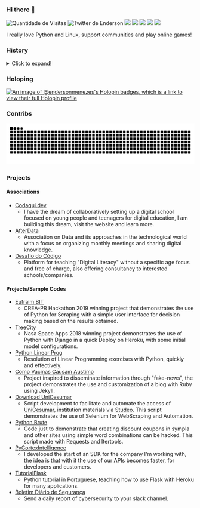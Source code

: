 ### Hi there 🐍

<p align="left">
  <!-- Contator de Visitas -->
  <img src="https://komarev.com/ghpvc/?username=endersonmenezes" alt="Quantidade de Visitas" />

  <!-- Twitter -->
  <a src="https://twitter.com/iluendido">
    <img src="https://img.shields.io/twitter/follow/iluendido?style=social" alt="Twitter de Enderson">
  </a>

  <!-- LinkedIn -->
  <a src="https://www.linkedin.com/in/endersonmenezes/">
    <img src="https://img.shields.io/twitter/url?label=LinkedIn&logo=linkedin&style=social&url=https%3A%2F%2Fwww.linkedin.com%2Fin%2Fendersonmenezes%2F">
  </a>

  <!-- Telegram -->
  <a src="https://t.me/endersonmc">
    <img src="https://img.shields.io/twitter/url?label=Telegram&logo=telegram&style=social&url=https%3A%2F%2Ft.me%2Fendersonmc">
  </a>

  <!-- Keybase -->
  <a src="https://keybase.io/enderson">
    <img src="https://img.shields.io/twitter/url?label=Keybase&logo=keybase&style=social&url=https%3A%2F%2Fkeybase.io%2Fenderson">
  </a>

  <!-- Instagram -->
  <a src="https://www.instagram.com/iluendido/">
    <img src="https://img.shields.io/twitter/url?label=Instagram&logo=instagram&style=social&url=https%3A%2F%2Fwww.instagram.com%2Filuendido%2F">
  </a>

  <!-- Reddit -->
  <a src="https://www.reddit.com/user/endersonmc">
    <img src="https://img.shields.io/twitter/url?label=Reddit&logo=reddit&style=social&url=https%3A%2F%2Fwww.reddit.com%2Fuser%2Fendersonmc">
  </a>
</p>

I really love Python and Linux, support communities and play online games!

### History

<details>
  <summary>Click to expand!</summary>
  
You already know my name, my idea has always been to provide digital solutions for people and companies in an easy way, even without knowing what that was right. In mid-2006, I started my studies in Pascal with Binary Tree, since then I fell in love with Algorithms and Programming, in 2008 I opened my first site **NarutoLife.tk**, making all episodes of an Anime available online, a site built entirely in **HTML** 😜. Years later, together with [Gustavo Quinalha](https://github.com/gustavoquinalha), we started to create online radios **Bestdesigner.com.br**, work that became Hosting for Sites and Games, my first venture.

![Years Later](https://i.ytimg.com/vi/K5bgq69ujs4/hqdefault.jpg)

I began my journey studying physics in 2014 at the State University of Maringá (UEM), with dreams of becoming a computational physicist. During this time, I also started working with a childhood friend, Jean Nogueira. In 2017, we launched **DigitalFriends**, a digital agency aimed at helping small businesses and associations establish their online presence.

In 2018, in collaboration with [Orbital Aceleradora de Startups](https://orbital.ac), I contributed to creating a better ecosystem for startups in Maringá and the surrounding region. It was a fulfilling experience to help individuals and companies bring their startup ideas to life.

In 2019, I joined the Governance, Risk, and Compliance department at [UniCesumar](https://unicesumar.edu.br). My role involved automating internal audit processes and improving data-driven decisions through integrations and analyses. I continued in this role until September 2020.

Following my stint at UniCesumar, I worked at [Cortex Intelligence](https://cortex-intelligence.com) as a Data Engineer. Here, I had the opportunity to work with some of Brazil’s most valuable companies, using cutting-edge technology for data integrations.

In 2021/2022, I played a significant role in helping [Stone Payments](http://stone.co/) grow. As part of the infrastructure team, I developed automations that not only benefited our team but the entire company.

In 2021/2022 I helped [Stone Payments](http://stone.co/) to grow, being part of the infrastructure team and developing automation's that help this team and the entire company.

After my time at Stone Payments, I joined [Toku](https://trytoku.com), where I helped automate recurring payments across Latin America, primarily working on an internal platform.

Now, I have returned to Stone Payments with a renewed focus and dream of transforming the entire development experience. I am excited to continue making a difference and help the company reach new heights.

</details>

### Holoping

[![An image of @endersonmenezes's Holopin badges, which is a link to view their full Holopin profile](https://holopin.me/endersonmenezes)](https://holopin.io/@endersonmenezes)

### Contribs

<picture>
  <source media="(prefers-color-scheme: dark)" srcset="https://github.com/endersonmenezes/endersonmenezes/blob/output/github-snake-dark.svg" />
  <source media="(prefers-color-scheme: light)" srcset="https://github.com/endersonmenezes/endersonmenezes/blob/output/github-snake.svg" />
  <img alt="github-snake" src="https://github.com/endersonmenezes/endersonmenezes/blob/output/github-snake.svg" />
</picture>

### Projects

#### Associations

- [Codaqui.dev](https://codaqui.dev)
  - I have the dream of collaboratively setting up a digital school focused on young people and teenagers for digital education, I am building this dream, visit the website and learn more.
- [AfterData](https://afterdata.in)
  - Association on Data and its approaches in the technological world with a focus on organizing monthly meetings and sharing digital knowledge.
- [Desafio do Código](https://desafiodocodigo.com.br)
  - Platform for teaching "Digital Literacy" without a specific age focus and free of charge, also offering consultancy to interested schools/companies.

#### Projects/Sample Codes

- [Eufraim BIT](https://github.com/endersonmenezes/eufraim)
  - CREA-PR Hackathon 2019 winning project that demonstrates the use of Python for Scraping with a simple user interface for decision making based on the results obtained.
- [TreeCity](https://github.com/endersonmenezes/treecity)
  - Nasa Space Apps 2018 winning project demonstrates the use of Python with Django in a quick Deploy on Heroku, with some initial model configurations.
- [Python Linear Prog](https://github.com/endersonmenezes/python-linear-programming)
  - Resolution of Linear Programming exercises with Python, quickly and effectively.
- [Como Vacinas Causam Austimo](https://github.com/endersonmenezes/como-vacinas-causam-autismo)
  - Project inspired to disseminate information through "fake-news", the project demonstrates the use and customization of a blog with Ruby using Jekyll.
- [Download UniCesumar](https://github.com/endersonmenezes/download-slides-unicesumar)
  - Script development to facilitate and automate the access of [UniCesumar](https://unicesumar.edu.br), institution materials via [Studeo](http://studeo.unicesumar.edu.br/). This script demonstrates the use of Selenium for WebScraping and Automation.
- [Python Brute](https://github.com/endersonmenezes/pythonbrute)
  - Code just to demonstrate that creating discount coupons in sympla and other sites using simple word combinations can be hacked. This script made with Requests and Itertools.
- [PyCortexIntelligence](https://github.com/endersonmenezes/pycortexintelligence)
  - I developed the start of an SDK for the company I'm working with, the idea is that with it the use of our APIs becomes faster, for developers and customers.
- [TutorialFlask](https://github.com/endersonmenezes/tutorialflask)
  - Python tutorial in Portuguese, teaching how to use Flask with Heroku for many applications.
- [Boletim Diário de Segurança](https://github.com/endersonmenezes/boletim-diario-seguranca)
  - Send a daily report of cybersecurity to your slack channel.
